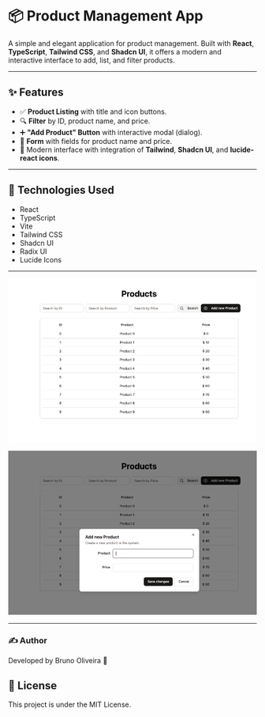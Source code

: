 # 📦 Product Management App

A simple and elegant application for product management. Built with **React**, **TypeScript**, **Tailwind CSS**, and **Shadcn UI**, it offers a modern and interactive interface to add, list, and filter products.

---

## ✨ Features

- ✅ **Product Listing** with title and icon buttons.  
- 🔍 **Filter** by ID, product name, and price.  
- ➕ **"Add Product" Button** with interactive modal (dialog).  
- 📝 **Form** with fields for product name and price.  
- 📱 Modern interface with integration of **Tailwind**, **Shadcn UI**, and **lucide-react icons**.

---

## 🧱 Technologies Used

- React  
- TypeScript  
- Vite  
- Tailwind CSS  
- Shadcn UI  
- Radix UI  
- Lucide Icons

---

<p align="center">
  <img alt="Product Management App" src="https://github.com/brunooliveira7/Form-products/blob/main/public/Layout%20-%20Form-products.png">
</p>

<p align="center">
  <img alt="Product Management App" src="https://github.com/brunooliveira7/Form-products/blob/main/public/Layout%20-%20Form-products%202.png">
</p>

---

### ✍️ Author
Developed by Bruno Oliveira 🧠

## 📝 License
This project is under the MIT License.
